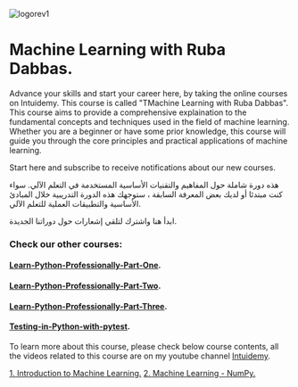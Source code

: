 ![logorev1](https://github.com/user-attachments/assets/a93ad440-a8f9-40d4-b353-fef8d2ad5892)
#  Machine Learning with Ruba Dabbas.

Advance your skills and start your career here, by taking the online courses on Intuidemy. This course is called "TMachine Learning with Ruba Dabbas".
This course aims to provide a comprehensive explaination to the fundamental concepts and techniques used in the field of machine learning. Whether you are a beginner or have some prior knowledge, this course will guide you through the core principles and practical applications of machine learning.

Start here and subscribe to receive notifications about our new courses.

هذه دورة شاملة حول المفاهيم والتقنيات الأساسية المستخدمة في التعلم الآلي. سواء كنت مبتدئا أو لديك بعض المعرفة السابقة ، ستوجهك هذه الدورة التدريبية خلال المبادئ الأساسية والتطبيقات العملية للتعلم الآلي.

ابدأ هنا واشترك لتلقي إشعارات حول دوراتنا الجديدة.

### Check our other courses:
#### [Learn-Python-Professionally-Part-One](https://github.com/rubada/Learn-Python-Professionally-Part-One).
#### [Learn-Python-Professionally-Part-Two](https://github.com/rubada/Learn-Python-Professionally-Part-Two).
#### [Learn-Python-Professionally-Part-Three](https://github.com/rubada/Learn-Python-Professionally-Part-Three).
#### [Testing-in-Python-with-pytest](https://github.com/rubada/Testing-in-Python-with-pytest).

To learn more about this course, please check below course contents, all the videos related to this course are on my youtube channel [Intuidemy](https://www.youtube.com/@Intuidemy/playlists).

[1. Introduction to Machine Learning.](https://www.youtube.com/playlist?list=PLD06In0ejHWYf6qMLpZfJHtuPY046ENao)
[2. Machine Learning - NumPy.](https://www.youtube.com/playlist?list=PLD06In0ejHWZbIyAo3Y09Fk2dhZCEfzq6)
